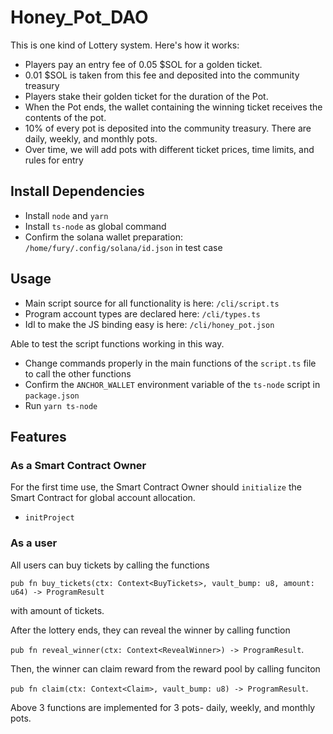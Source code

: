 # Honey_Pot_DAO
This is one kind of Lottery system.
Here's how it works:
- Players pay an entry fee of 0.05 $SOL for a golden ticket.
- 0.01 $SOL is taken from this fee and deposited into the community treasury 
- Players stake their golden ticket for the duration of the Pot.
- When the Pot ends, the wallet containing the winning ticket receives the contents of the pot.
- 10% of every pot is deposited into the community treasury. There are daily, weekly, and monthly pots.
- Over time, we will add pots with different ticket prices, time limits, and rules for entry

## Install Dependencies
- Install `node` and `yarn`
- Install `ts-node` as global command
- Confirm the solana wallet preparation: `/home/fury/.config/solana/id.json` in test case

## Usage
- Main script source for all functionality is here: `/cli/script.ts`
- Program account types are declared here: `/cli/types.ts`
- Idl to make the JS binding easy is here: `/cli/honey_pot.json`

Able to test the script functions working in this way.
- Change commands properly in the main functions of the `script.ts` file to call the other functions
- Confirm the `ANCHOR_WALLET` environment variable of the `ts-node` script in `package.json`
- Run `yarn ts-node`



## Features

### As a Smart Contract Owner
For the first time use, the Smart Contract Owner should `initialize` the Smart Contract for global account allocation.
- `initProject`

### As a user
All users can buy tickets by calling the functions 

```pub fn buy_tickets(ctx: Context<BuyTickets>, vault_bump: u8, amount: u64) -> ProgramResult ``` 

with amount of tickets.

After the lottery ends, they can reveal the winner by calling function 

``` pub fn reveal_winner(ctx: Context<RevealWinner>) -> ProgramResult ```.

Then, the winner can claim reward from the reward pool by calling funciton 

``` pub fn claim(ctx: Context<Claim>, vault_bump: u8) -> ProgramResult ```.

Above 3 functions are implemented for 3 pots- daily, weekly, and monthly pots.
